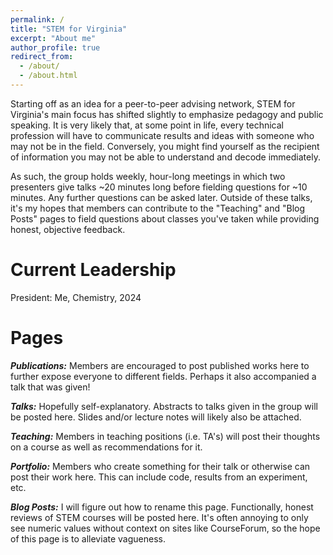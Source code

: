 ```yaml
---
permalink: /
title: "STEM for Virginia"
excerpt: "About me"
author_profile: true
redirect_from: 
  - /about/
  - /about.html
---
```


Starting off as an idea for a peer-to-peer advising network, STEM for Virginia's main focus has shifted slightly to emphasize pedagogy and public speaking. It is very likely that, at some point in life, every technical profession will have to communicate results and ideas with someone who may not be in the field. Conversely, you might find yourself as the recipient of information you may not be able to understand and decode immediately. 

As such, the group holds weekly, hour-long meetings in which two presenters give talks ~20 minutes long before fielding questions for ~10 minutes. Any further questions can be asked later. Outside of these talks, it's my hopes that members can contribute to the "Teaching" and "Blog Posts" pages to field questions about classes you've taken while providing honest, objective feedback.

Current Leadership
======
President: Me, Chemistry, 2024

Pages
======
***Publications:*** Members are encouraged to post published works here to further expose everyone to different fields. Perhaps it also accompanied a talk that was given!

***Talks:*** Hopefully self-explanatory. Abstracts to talks given in the group will be posted here. Slides and/or lecture notes will likely also be attached.

***Teaching:*** Members in teaching positions (i.e. TA's) will post their thoughts on a course as well as recommendations for it.

***Portfolio:*** Members who create something for their talk or otherwise can post their work here. This can include code, results from an experiment, etc.

***Blog Posts:*** I will figure out how to rename this page. Functionally, honest reviews of STEM courses will be posted here. It's often annoying to only see numeric values without context on sites like CourseForum, so the hope of this page is to alleviate vagueness.

